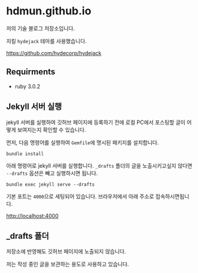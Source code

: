 # hdmun.github.io

저의 기술 블로그 저장소입니다.

지킬 `hydejack` 테마를 사용했습니다.

https://github.com/hydecorp/hydejack


## Requirments

- ruby 3.0.2 


## Jekyll 서버 실행

jekyll 서버를 실행하여 깃허브 페이지에 등록하기 전에 로컬 PC에서 포스팅할 글이 어떻게 보여지는지 확인할 수 있습니다.

먼저, 다음 명령어를 실행하여 `Gemfile`에 명시된 패키지를 설치합니다.

```
bundle install
```

아래 명령어로 jekyll 서버를 실행합니다. `_drafts` 폴더의 글을 노출시키고싶지 않다면 `--drafts` 옵션은 빼고 실행하시면 됩니다.

```
bundle exec jekyll serve --drafts
```

기본 포트는 `4000`으로 세팅되어 있습니다. 브라우저에서 아래 주소로 접속하시면됩니다.

[http://localhost:4000](http://localhost:4000)


## _drafts 폴더

저장소에 반영해도 깃허브 페이지에 노출되지 않습니다.

저는 작성 중인 글을 보관하는 용도로 사용하고 있습니다.
